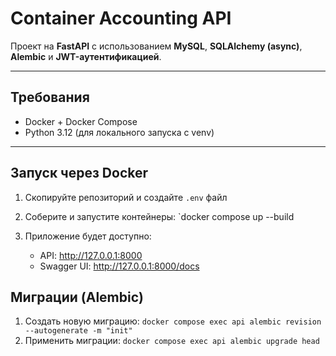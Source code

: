 # Container Accounting API

Проект на **FastAPI** с использованием **MySQL**, **SQLAlchemy (async)**, **Alembic** и **JWT-аутентификацией**.

---

## Требования

- Docker + Docker Compose
- Python 3.12 (для локального запуска с venv)

---

## Запуск через Docker

1. Скопируйте репозиторий и создайте `.env` файл

2. Соберите и запустите контейнеры: `docker compose up --build
3. Приложение будет доступно: 
    - API: http://127.0.0.1:8000
    - Swagger UI: http://127.0.0.1:8000/docs

## Миграции (Alembic)
1. Создать новую миграцию: `docker compose exec api alembic revision --autogenerate -m "init"`
2. Применить миграции: `docker compose exec api alembic upgrade head`
